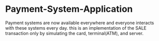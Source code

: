 # Payment-System-Application
Payment systems are now available everywhere and everyone interacts with these systems every day.
this is an implementation of the SALE transaction only by simulating the card, terminal(ATM), and server.
